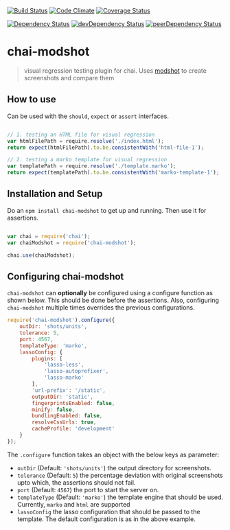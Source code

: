 [![Build Status](https://travis-ci.org/pranavjha/chai-modshot.svg)](https://travis-ci.org/pranavjha/chai-modshot)
[![Code Climate](https://codeclimate.com/github/pranavjha/chai-modshot/badges/gpa.svg)](https://codeclimate.com/github/pranavjha/chai-modshot)
[![Coverage Status](http://img.shields.io/coveralls/pranavjha/chai-modshot.svg)](https://coveralls.io/r/pranavjha/chai-modshot)


[![Dependency Status](https://david-dm.org/pranavjha/chai-modshot.svg)](https://david-dm.org/pranavjha/chai-modshot)
[![devDependency Status](https://david-dm.org/pranavjha/chai-modshot/dev-status.svg)](https://david-dm.org/pranavjha/chai-modshot#info=devDependencies)
[![peerDependency Status](https://david-dm.org/pranavjha/chai-modshot/peer-status.svg)](https://david-dm.org/pranavjha/chai-modshot#info=peerDependencies)


# chai-modshot

> visual regression testing plugin for chai. Uses [modshot](https://www.npmjs.com/package/modshot) to create screenshots and compare them


## How to use

Can be used with the `should`, `expect` or `assert` interfaces.

``` javascript

// 1. testing an HTML file for visual regression
var htmlFilePath = require.resolve('./index.html');
return expect(htmlFilePath).to.be.consistentWith('html-file-1');

// 2. testing a marko template for visual regression
var templatePath = require.resolve('./template.marko');
return expect(templatePath).to.be.consistentWith('marko-template-1');

```

## Installation and Setup

Do an `npm install chai-modshot` to get up and running. Then use it for assertions.


```javascript

var chai = require('chai');
var chaiModshot = require('chai-modshot');

chai.use(chaiModshot);

```



## Configuring chai-modshot

`chai-modshot` can **optionally** be configured using a configure function as shown below. This should be done before
the assertions. Also, configuring `chai-modshot` multiple times overrides the previous configurations.


```javascript
require('chai-modshot').configure({
    outDir: 'shots/units',
    tolerance: 5,
    port: 4567,
    templateType: 'marko',
    lassoConfig: {
        plugins: [
            'lasso-less',
            'lasso-autoprefixer',
            'lasso-marko'
        ],
        'url-prefix': '/static',
        outputDir: 'static',
        fingerprintsEnabled: false,
        minify: false,
        bundlingEnabled: false,
        resolveCssUrls: true,
        cacheProfile: 'development'
    }
});

```

The `.configure` function takes an object with the below keys as parameter:

 - `outDir` (Default: `'shots/units'`) the output directory for screenshots.
 - `tolerance` (Default: `5`) the percentage deviation with original screenshots upto which, the assertions should not fail.
 - `port` (Default: `4567`) the port to start the server on.
 - `templateType` (Default: `'marko'`) the template engine that should be used. Currently, `marko` and `html` are supported
 - `lassoConfig` the lasso configuration that should be passed to the template. The default configuration is as in the
   above example.